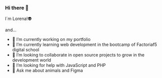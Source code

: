 ### Hi there 👋

I´m Lorena!👽

and...

- 🔭 I’m currently working on my portfolio
- 🌱 I’m currently learning web development in the bootcamp of Factoriaf5 digital school
- 👯 I’m looking to collaborate in open source projects to grow in the development world
- 🤔 I’m looking for help with JavaScript and PHP
- 💬 Ask me about animals and Figma
